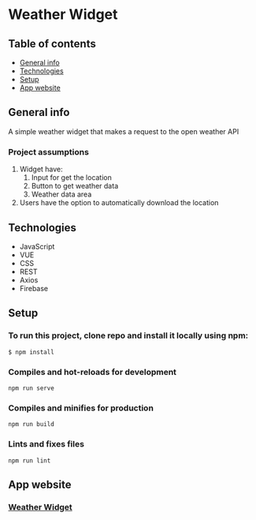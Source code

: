# Weather Widget

## Table of contents
* [General info](#general-info)
* [Technologies](#Technologies)
* [Setup](#Setup)
* [App website](#App-website)

## General info

A simple weather widget that makes a request to the open weather API

### Project assumptions

1. Widget have:
   1. Input for get the location
   2. Button to get weather data
   3. Weather data area
2. Users have the option to automatically download the location

## Technologies
* JavaScript
* VUE
* CSS
* REST 
* Axios 
* Firebase

## Setup
### To run this project, clone repo and install it locally using npm:

```
$ npm install
```

### Compiles and hot-reloads for development
```
npm run serve
```

### Compiles and minifies for production
```
npm run build
```

### Lints and fixes files
```
npm run lint
```
## App website

### [Weather Widget](https://vue-weather-widget-ab.web.app/)
